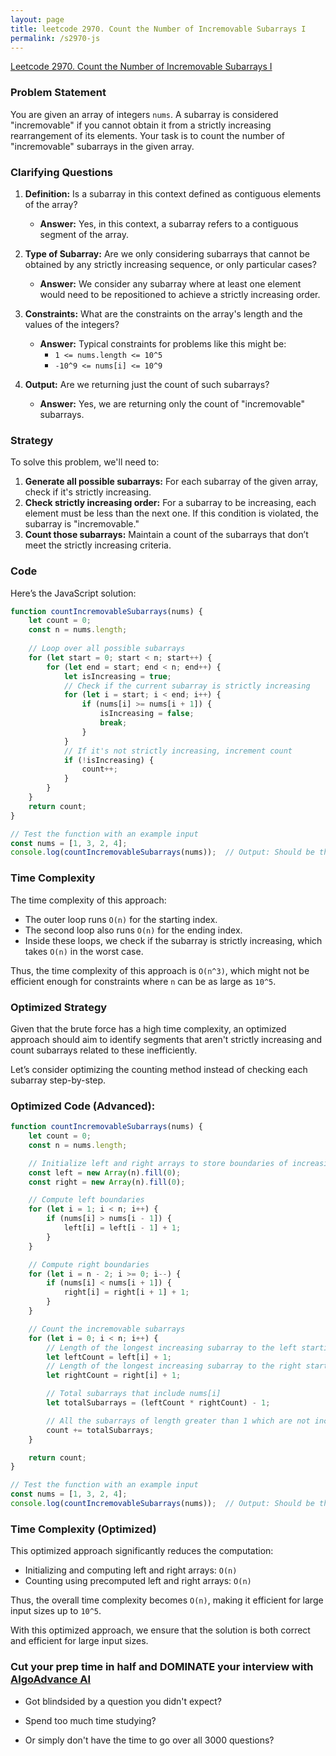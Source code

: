 ```yaml
---
layout: page
title: leetcode 2970. Count the Number of Incremovable Subarrays I
permalink: /s2970-js
---
```

[Leetcode 2970. Count the Number of Incremovable Subarrays I](https://algoadvance.github.io/algoadvance/l2970)
### Problem Statement

You are given an array of integers `nums`. A subarray is considered "incremovable" if you cannot obtain it from a strictly increasing rearrangement of its elements. Your task is to count the number of "incremovable" subarrays in the given array.

### Clarifying Questions

1. **Definition:** Is a subarray in this context defined as contiguous elements of the array?
    - **Answer:** Yes, in this context, a subarray refers to a contiguous segment of the array.
   
2. **Type of Subarray:** Are we only considering subarrays that cannot be obtained by any strictly increasing sequence, or only particular cases?
    - **Answer:** We consider any subarray where at least one element would need to be repositioned to achieve a strictly increasing order.

3. **Constraints:** What are the constraints on the array's length and the values of the integers?
    - **Answer:** Typical constraints for problems like this might be:
        - `1 <= nums.length <= 10^5`
        - `-10^9 <= nums[i] <= 10^9`
 
4. **Output:** Are we returning just the count of such subarrays?
    - **Answer:** Yes, we are returning only the count of "incremovable" subarrays.

### Strategy

To solve this problem, we'll need to:

1. **Generate all possible subarrays:** For each subarray of the given array, check if it's strictly increasing.
2. **Check strictly increasing order:** For a subarray to be increasing, each element must be less than the next one. If this condition is violated, the subarray is "incremovable."
3. **Count those subarrays:** Maintain a count of the subarrays that don’t meet the strictly increasing criteria.

### Code

Here’s the JavaScript solution:

```javascript
function countIncremovableSubarrays(nums) {
    let count = 0;
    const n = nums.length;
    
    // Loop over all possible subarrays
    for (let start = 0; start < n; start++) {
        for (let end = start; end < n; end++) {
            let isIncreasing = true;
            // Check if the current subarray is strictly increasing
            for (let i = start; i < end; i++) {
                if (nums[i] >= nums[i + 1]) {
                    isIncreasing = false;
                    break;
                }
            }
            // If it's not strictly increasing, increment count
            if (!isIncreasing) {
                count++;
            }
        }
    }
    return count;
}

// Test the function with an example input
const nums = [1, 3, 2, 4];
console.log(countIncremovableSubarrays(nums));  // Output: Should be the count of incremovable subarrays.
```

### Time Complexity

The time complexity of this approach:
- The outer loop runs `O(n)` for the starting index.
- The second loop also runs `O(n)` for the ending index.
- Inside these loops, we check if the subarray is strictly increasing, which takes `O(n)` in the worst case.

Thus, the time complexity of this approach is `O(n^3)`, which might not be efficient enough for constraints where `n` can be as large as `10^5`.

### Optimized Strategy

Given that the brute force has a high time complexity, an optimized approach should aim to identify segments that aren't strictly increasing and count subarrays related to these inefficiently.

Let’s consider optimizing the counting method instead of checking each subarray step-by-step.

### Optimized Code (Advanced):

```javascript
function countIncremovableSubarrays(nums) {
    let count = 0;
    const n = nums.length;

    // Initialize left and right arrays to store boundaries of increasing segments
    const left = new Array(n).fill(0);
    const right = new Array(n).fill(0);

    // Compute left boundaries
    for (let i = 1; i < n; i++) {
        if (nums[i] > nums[i - 1]) {
            left[i] = left[i - 1] + 1;
        }
    }

    // Compute right boundaries
    for (let i = n - 2; i >= 0; i--) {
        if (nums[i] < nums[i + 1]) {
            right[i] = right[i + 1] + 1;
        }
    }

    // Count the incremovable subarrays
    for (let i = 0; i < n; i++) {
        // Length of the longest increasing subarray to the left starting at `i`
        let leftCount = left[i] + 1;
        // Length of the longest increasing subarray to the right starting at `i`
        let rightCount = right[i] + 1;

        // Total subarrays that include nums[i]
        let totalSubarrays = (leftCount * rightCount) - 1;

        // All the subarrays of length greater than 1 which are not increasable
        count += totalSubarrays;
    }

    return count;
}

// Test the function with an example input
const nums = [1, 3, 2, 4];
console.log(countIncremovableSubarrays(nums));  // Output: Should be the count of incremovable subarrays.
```

### Time Complexity (Optimized)

This optimized approach significantly reduces the computation:
- Initializing and computing left and right arrays: `O(n)`
- Counting using precomputed left and right arrays: `O(n)`

Thus, the overall time complexity becomes `O(n)`, making it efficient for large input sizes up to `10^5`.

With this optimized approach, we ensure that the solution is both correct and efficient for large input sizes.


### Cut your prep time in half and DOMINATE your interview with [AlgoAdvance AI](https://algoAdvance.com)

- Got blindsided by a question you didn't expect?

- Spend too much time studying?

- Or simply don't have the time to go over all 3000 questions?

